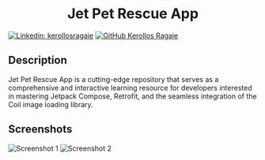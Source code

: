 <h1 align="center">Jet Pet Rescue App</h1>

[![Linkedin: kerollosragaie](https://img.shields.io/badge/-kerollosragaie-blue?style=flat-square&logo=Linkedin&logoColor=white&link=https://www.linkedin.com/in/kerollos-ragaie-youssef-b9529aa6/)](https://www.linkedin.com/in/kerollos-ragaie/)
[![GitHub Kerollos Ragaie](https://img.shields.io/github/followers/kerolosragaie?label=follow&style=social)](https://github.com/kerolosragaie)

## Description

Jet Pet Rescue App is a cutting-edge repository that serves as a comprehensive and interactive learning resource for developers interested in mastering Jetpack Compose, Retrofit, and the seamless integration of the Coil image loading library.

## Screenshots

![Screenshot 1](screenshots/screen2.png)
![Screenshot 2](screenshots/screen3.png)

